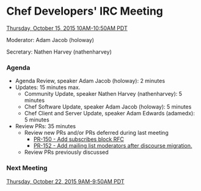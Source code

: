 # Chef Developers' IRC Meeting

[Thursday, October 15, 2015 10AM-10:50AM PDT](http://everytimezone.com/#2015-10-15,300,cn3)

Moderator:  Adam Jacob (holoway)

Secretary:  Nathen Harvey (nathenharvey)

### Agenda
* Agenda Review, speaker Adam Jacob (holoway): 2 minutes
* Updates: 15 minutes max.
  * Community Update, speaker Nathen Harvey (nathenharvey): 5 minutes
  * Chef Software Update, speaker Adam Jacob (holoway): 5 minutes
  * Chef Client and Server Update, speaker Adam Edwards (adamedx): 5 minutes
* Review PRs:  35 minutes
  * Review new PRs and/or PRs deferred during last meeting
    * [PR-150 - Add subscribes block RFC](https://github.com/chef/chef-rfc/pull/150)
    * [PR-152 - Add mailing list moderators after discourse migration.](https://github.com/chef/chef-rfc/pull/152)
  * Review PRs previously discussed

### Next Meeting

[Thursday, October 22, 2015 9AM-9:50AM PDT](http://everytimezone.com/#2015-10-22,240,cn3)
